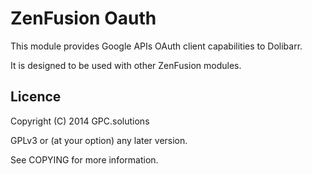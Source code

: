 ZenFusion Oauth
===============

This module provides Google APIs OAuth client capabilities to Dolibarr.

It is designed to be used with other ZenFusion modules.

Licence
-------

Copyright (C) 2014 GPC.solutions

GPLv3 or (at your option) any later version.

See COPYING for more information.
